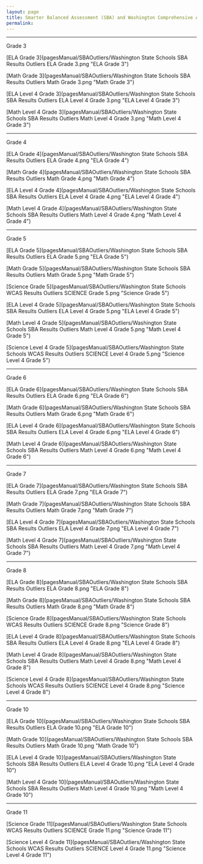 ```yaml
---
layout: page
title: Smarter Balanced Assessment (SBA) and Washington Comprehensive Assessment of Science (WCAS) Outliers
permalink:
---
```


___

Grade 3

[ELA Grade 3](pagesManual/SBAOutliers/Washington State Schools SBA Results Outliers ELA Grade 3.png "ELA Grade 3")

[Math Grade 3](pagesManual/SBAOutliers/Washington State Schools SBA Results Outliers Math Grade 3.png "Math Grade 3")

[ELA Level 4 Grade 3](pagesManual/SBAOutliers/Washington State Schools SBA Results Outliers ELA Level 4 Grade 3.png "ELA Level 4 Grade 3")

[Math Level 4 Grade 3](pagesManual/SBAOutliers/Washington State Schools SBA Results Outliers Math Level 4 Grade 3.png "Math Level 4 Grade 3")

___

Grade 4

[ELA Grade 4](pagesManual/SBAOutliers/Washington State Schools SBA Results Outliers ELA Grade 4.png "ELA Grade 4")

[Math Grade 4](pagesManual/SBAOutliers/Washington State Schools SBA Results Outliers Math Grade 4.png "Math Grade 4")

[ELA Level 4 Grade 4](pagesManual/SBAOutliers/Washington State Schools SBA Results Outliers ELA Level 4 Grade 4.png "ELA Level 4 Grade 4")

[Math Level 4 Grade 4](pagesManual/SBAOutliers/Washington State Schools SBA Results Outliers Math Level 4 Grade 4.png "Math Level 4 Grade 4")

___

Grade 5

[ELA Grade 5](pagesManual/SBAOutliers/Washington State Schools SBA Results Outliers ELA Grade 5.png "ELA Grade 5")

[Math Grade 5](pagesManual/SBAOutliers/Washington State Schools SBA Results Outliers Math Grade 5.png "Math Grade 5")

[Science Grade 5](pagesManual/SBAOutliers/Washington State Schools WCAS Results Outliers SCIENCE Grade 5.png "Science Grade 5")

[ELA Level 4 Grade 5](pagesManual/SBAOutliers/Washington State Schools SBA Results Outliers ELA Level 4 Grade 5.png "ELA Level 4 Grade 5")

[Math Level 4 Grade 5](pagesManual/SBAOutliers/Washington State Schools SBA Results Outliers Math Level 4 Grade 5.png "Math Level 4 Grade 5")

[Science Level 4 Grade 5](pagesManual/SBAOutliers/Washington State Schools WCAS Results Outliers SCIENCE Level 4 Grade 5.png "Science Level 4 Grade 5")

___

Grade 6

[ELA Grade 6](pagesManual/SBAOutliers/Washington State Schools SBA Results Outliers ELA Grade 6.png "ELA Grade 6")

[Math Grade 6](pagesManual/SBAOutliers/Washington State Schools SBA Results Outliers Math Grade 6.png "Math Grade 6")

[ELA Level 4 Grade 6](pagesManual/SBAOutliers/Washington State Schools SBA Results Outliers ELA Level 4 Grade 6.png "ELA Level 4 Grade 6")

[Math Level 4 Grade 6](pagesManual/SBAOutliers/Washington State Schools SBA Results Outliers Math Level 4 Grade 6.png "Math Level 4 Grade 6")

___

Grade 7

[ELA Grade 7](pagesManual/SBAOutliers/Washington State Schools SBA Results Outliers ELA Grade 7.png "ELA Grade 7")

[Math Grade 7](pagesManual/SBAOutliers/Washington State Schools SBA Results Outliers Math Grade 7.png "Math Grade 7")

[ELA Level 4 Grade 7](pagesManual/SBAOutliers/Washington State Schools SBA Results Outliers ELA Level 4 Grade 7.png "ELA Level 4 Grade 7")

[Math Level 4 Grade 7](pagesManual/SBAOutliers/Washington State Schools SBA Results Outliers Math Level 4 Grade 7.png "Math Level 4 Grade 7")

___

Grade 8

[ELA Grade 8](pagesManual/SBAOutliers/Washington State Schools SBA Results Outliers ELA Grade 8.png "ELA Grade 8")

[Math Grade 8](pagesManual/SBAOutliers/Washington State Schools SBA Results Outliers Math Grade 8.png "Math Grade 8")

[Science Grade 8](pagesManual/SBAOutliers/Washington State Schools WCAS Results Outliers SCIENCE Grade 8.png "Science Grade 8")

[ELA Level 4 Grade 8](pagesManual/SBAOutliers/Washington State Schools SBA Results Outliers ELA Level 4 Grade 8.png "ELA Level 4 Grade 8")

[Math Level 4 Grade 8](pagesManual/SBAOutliers/Washington State Schools SBA Results Outliers Math Level 4 Grade 8.png "Math Level 4 Grade 8")

[Science Level 4 Grade 8](pagesManual/SBAOutliers/Washington State Schools WCAS Results Outliers SCIENCE Level 4 Grade 8.png "Science Level 4 Grade 8")

___

Grade 10

[ELA Grade 10](pagesManual/SBAOutliers/Washington State Schools SBA Results Outliers ELA Grade 10.png "ELA Grade 10")

[Math Grade 10](pagesManual/SBAOutliers/Washington State Schools SBA Results Outliers Math Grade 10.png "Math Grade 10")

[ELA Level 4 Grade 10](pagesManual/SBAOutliers/Washington State Schools SBA Results Outliers ELA Level 4 Grade 10.png "ELA Level 4 Grade 10")

[Math Level 4 Grade 10](pagesManual/SBAOutliers/Washington State Schools SBA Results Outliers Math Level 4 Grade 10.png "Math Level 4 Grade 10")

___

Grade 11

[Science Grade 11](pagesManual/SBAOutliers/Washington State Schools WCAS Results Outliers SCIENCE Grade 11.png "Science Grade 11")

[Science Level 4 Grade 11](pagesManual/SBAOutliers/Washington State Schools WCAS Results Outliers SCIENCE Level 4 Grade 11.png "Science Level 4 Grade 11")
